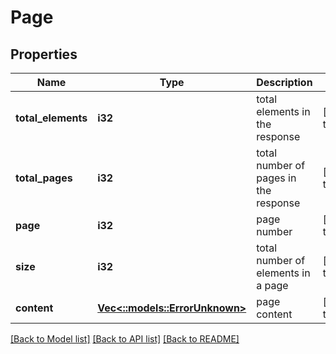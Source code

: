 # Page

## Properties
Name | Type | Description | Notes
------------ | ------------- | ------------- | -------------
**total_elements** | **i32** | total elements in the response | [default to null]
**total_pages** | **i32** | total number of pages in the response | [default to null]
**page** | **i32** | page number | [default to null]
**size** | **i32** | total number of elements in a page | [default to null]
**content** | [**Vec<::models::ErrorUnknown>**](.md) | page content | [default to null]

[[Back to Model list]](../README.md#documentation-for-models) [[Back to API list]](../README.md#documentation-for-api-endpoints) [[Back to README]](../README.md)


